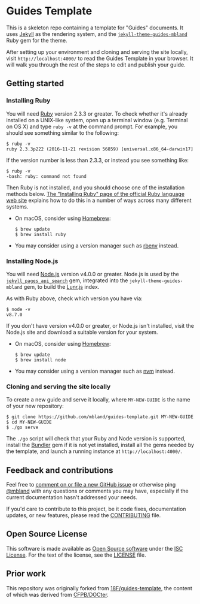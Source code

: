 # Guides Template

This is a skeleton repo containing a template for "Guides" documents. It uses
[Jekyll][] as the rendering system, and the
[`jekyll-theme-guides-mbland`][theme] Ruby gem for the theme.

[Jekyll]: https://jekyllrb.com/
[theme]:  https://rubygems.org/gems/jekyll-theme-guides-mbland

After setting up your environment and cloning and serving the site locally,
visit `http://localhost:4000/` to read the Guides Template in your browser. It
will walk you through the rest of the steps to edit and publish your guide.

## Getting started

### Installing Ruby

You will need [Ruby][] version 2.3.3 or greater. To check whether it's already
installed on a UNIX-like system, open up a terminal window (e.g. Terminal on OS
X) and type `ruby -v` at the command prompt. For example, you should see
something similar to the following:

[Ruby]: https://www.ruby-lang.org/

```shell
$ ruby -v
ruby 2.3.3p222 (2016-11-21 revision 56859) [universal.x86_64-darwin17]
```

If the version number is less than 2.3.3, or instead you see something like:

```shell
$ ruby -v
-bash: ruby: command not found
```

Then Ruby is not installed, and you should choose one of the installation
methods below. [The "Installing Ruby" page of the official Ruby language web
site][ruby-install] explains how to do this in a number of ways across many
different systems.

* On macOS, consider using [Homebrew][]:
  ```shell
  $ brew update
  $ brew install ruby
  ```
* You may consider using a version manager such as [rbenv][] instead.

[ruby-install]: https://www.ruby-lang.org/en/documentation/installation/
[Homebrew]:     https://brew.sh/
[rbenv]:        https://github.com/rbenv/rbenv

### Installing Node.js

You will need [Node.js][] version v4.0.0 or greater. Node.js is used by the
[`jekyll_pages_api_search`][search] gem, integrated into the
`jekyll-theme-guides-mbland` gem, to build the [Lunr.js][] index.

[search]:  https://rubygems.org/gems/jekyll_pages_api_search
[Lunr.js]: https://lunrjs.com/

As with Ruby above, check which version you have via:

[Node.js]: https://nodejs.org/

```shell
$ node -v
v8.7.0
```

If you don't have version v4.0.0 or greater, or Node.js isn't installed, visit
the Node.js site and download a suitable version for your system.

* On macOS, consider using [Homebrew][]:
  ```shell
  $ brew update
  $ brew install node
  ```
* You may consider using a version manager such as [nvm][] instead.

[nvm]: https://github.com/creationix/nvm

### Cloning and serving the site locally

To create a new guide and serve it locally, where `MY-NEW-GUIDE` is the name
of your new repository:

```shell
$ git clone https://github.com/mbland/guides-template.git MY-NEW-GUIDE
$ cd MY-NEW-GUIDE
$ ./go serve
```

The `./go` script will check that your Ruby and Node version is supported,
install the [Bundler][] gem if it is not yet installed, install all the gems
needed by the template, and launch a running instance at
`http://localhost:4000/`.

[Bundler]: https://bundler.io/

## Feedback and contributions

Feel free to [comment on or file a new GitHub issue][issues] or otherwise ping
[@mbland](https://github.com/mbland) with any questions or comments you may
have, especially if the current documentation hasn't addressed your needs.

[issues]: https://github.com/mbland/guides-template/issues

If you'd care to contribute to this project, be it code fixes, documentation
updates, or new features, please read the [CONTRIBUTING](CONTRIBUTING.md) file.

## Open Source License

This software is made available as [Open Source software][oss-def] under the
[ISC License][].  For the text of the license, see the [LICENSE](LICENSE.md)
file.

[oss-def]:     https://opensource.org/osd-annotated
[isc license]: https://www.isc.org/downloads/software-support-policy/isc-license/

## Prior work

This repository was originally forked from [18F/guides-template][orig], the
content of which was derived from [CFPB/DOCter][].

[orig]: https://github.com/18F/guides-template
[CFPB/DOCter]: https://github.com/CFPB/DOCter
